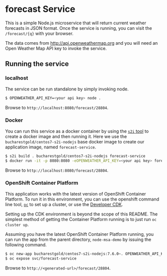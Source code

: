 # forecast Service

This is a simple Node.js microservice that will return current weather forecasts in JSON format. Once the service is running, you can visit the `/forecast/{q}` with your browser.

The data comes from http://api.openweathermap.org and you will need an Open Weather Map API key to invoke the service.

## Running the service

### localhost

The service can be run standalone by simply invoking node.

```sh
$ OPENWEATHER_API_KEY=<your api key> node .
```
Browse to `http://localhost:8080/forecast/28804`.

### Docker

You can run this service as a docker container by using the [`s2i` tool](https://github.com/openshift/source-to-image) to create a docker image and then running it. Here we use the `bucharestgold/centos7-s2i-nodejs` base docker image to create our application image, named `forecast-service`.

```sh
$ s2i build . bucharestgold/centos7-s2i-nodejs forecast-service
$ docker run -it -p 8080:8080 -eOPENWEATHER_API_KEY=<your api key> forecast-service
```

Browse to `http://localhost:8080/forecast/28804`.

### OpenShift Container Platform

This application works with the latest version of OpenShift Container Platform. To run it in this environment, you can use the openshift command line tool, [`oc`](https://github.com/openshift/origin/releases/) to set up a cluster, or use the [Developer CDK](https://developers.redhat.com/products/cdk/overview/).

Setting up the CDK environment is beyond the scope of this README. The simplest method of getting the Container Platform running is to just run `oc cluster up`.

Assuming you have the latest OpenShift Container Platform running, you can run the app from the parent directory, `node-msa-demo` by issuing the following command.

```sh
$ oc new-app bucharestgold/centos7-s2i-nodejs:7.6.0~. OPENWEATHER_API_KEY=<your api key> --name=forecast-service --context-dir=forecast-service
$ oc expose svc/forecast-service
```

Browse to `http://<generated-url>/forecast/28804`.